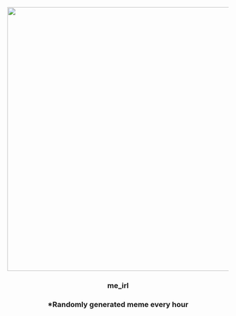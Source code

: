 <p align="center">
        <img src="https://i.redd.it/fc3fcygp3tr91.jpg" width="600" height="600">
        </p>
        <h3 align="center">me_irl</h3>
        <h3 align="center">*Randomly generated meme every hour</h3>
    